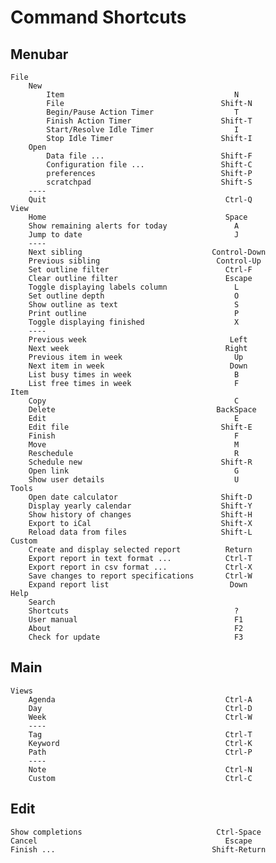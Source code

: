 # Command Shortcuts


## Menubar

    File
        New
            Item                                      N
            File                                   Shift-N
            Begin/Pause Action Timer                  T
            Finish Action Timer                    Shift-T
            Start/Resolve Idle Timer                  I
            Stop Idle Timer                        Shift-I
        Open
            Data file ...                          Shift-F
            Configuration file ...                 Shift-C
            preferences                            Shift-P
            scratchpad                             Shift-S
        ----
        Quit                                        Ctrl-Q
    View
        Home                                        Space
        Show remaining alerts for today               A
        Jump to date                                  J
        ----
        Next sibling                             Control-Down
        Previous sibling                          Control-Up
        Set outline filter                          Ctrl-F
        Clear outline filter                        Escape
        Toggle displaying labels column               L
        Set outline depth                             O
        Show outline as text                          S
        Print outline                                 P
        Toggle displaying finished                    X
        ----
        Previous week                                Left
        Next week                                   Right
        Previous item in week                         Up
        Next item in week                            Down
        List busy times in week                       B
        List free times in week                       F
    Item
        Copy                                          C
        Delete                                    BackSpace
        Edit                                          E
        Edit file                                  Shift-E
        Finish                                        F
        Move                                          M
        Reschedule                                    R
        Schedule new                               Shift-R
        Open link                                     G
        Show user details                             U
    Tools
        Open date calculator                       Shift-D
        Display yearly calendar                    Shift-Y
        Show history of changes                    Shift-H
        Export to iCal                             Shift-X
        Reload data from files                     Shift-L
    Custom
        Create and display selected report          Return
        Export report in text format ...            Ctrl-T
        Export report in csv format ...             Ctrl-X
        Save changes to report specifications       Ctrl-W
        Expand report list                           Down
    Help
        Search
        Shortcuts                                     ?
        User manual                                   F1
        About                                         F2
        Check for update                              F3

## Main

    Views
        Agenda                                      Ctrl-A
        Day                                         Ctrl-D
        Week                                        Ctrl-W
        ----
        Tag                                         Ctrl-T
        Keyword                                     Ctrl-K
        Path                                        Ctrl-P
        ----
        Note                                        Ctrl-N
        Custom                                      Ctrl-C

## Edit

    Show completions                              Ctrl-Space
    Cancel                                          Escape
    Finish ...                                   Shift-Return


